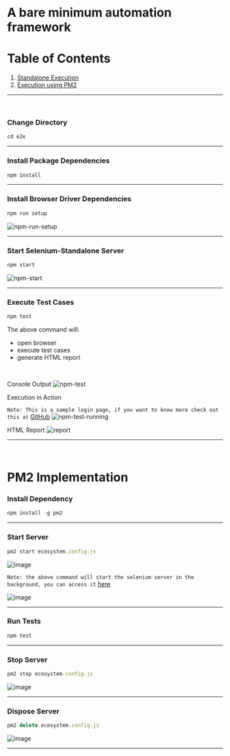 # A bare minimum automation framework

# Table of Contents

1. [Standalone Execution](#change-directory)
2. [Execution using PM2](#pm2-implementation)

---

<br>

### Change Directory
```javascript
cd e2e
``` 

---

### Install Package Dependencies
```javascript
npm install
```

---

### Install Browser Driver Dependencies
```javascript
npm run setup
```

![npm-run-setup](https://user-images.githubusercontent.com/4848094/189416696-dff14c4b-608e-45ab-bee2-734adec165d4.gif)

---

### Start Selenium-Standalone Server
```javascript
npm start
```

![npm-start](https://user-images.githubusercontent.com/4848094/189416764-68277dd1-1142-48da-84d0-3bd418742def.gif)

---

### Execute Test Cases
```javascript
npm test
```

The above command will:
- open browser
- execute test cases
- generate HTML report

<br>

Console Output
![npm-test](https://user-images.githubusercontent.com/4848094/189416927-8dbafdde-3698-445b-aae9-7cda3e7af06b.gif)

Execution in Action

`Note: This is a sample login page, if you want to know more check out this at` [GitHub](https://github.com/saucelabs/the-internet)
![npm-test-running](https://user-images.githubusercontent.com/4848094/189417641-1ea9698c-fdd7-419a-9d22-c2f840c3c6e9.gif)

HTML Report
![report](https://user-images.githubusercontent.com/4848094/189417711-ed52fdc8-2b23-4236-b5a5-fdb9ca034d4c.jpg)

---

<br>

# PM2 Implementation

### Install Dependency

```javascript
npm install -g pm2
```

---

### Start Server

```javascript
pm2 start ecosystem.config.js
```
![image](https://user-images.githubusercontent.com/4848094/194100702-7b07638b-f214-4f3b-b063-41b49b7b7dc2.png)

`Note: the above command will start the selenium server in the background, you can access it` [here](http://localhost:4444)

![image](https://user-images.githubusercontent.com/4848094/194100940-1c9d9619-5f7c-4cd6-920a-5e4722a07e3b.png)

---

### Run Tests

```javascript
npm test
```

---

### Stop Server

```javascript
pm2 stop ecosystem.config.js
```

![image](https://user-images.githubusercontent.com/4848094/194101095-80773421-6e98-4910-b3d1-2b360406466f.png)

---

### Dispose Server

```javascript
pm2 delete ecosystem.config.js
```

![image](https://user-images.githubusercontent.com/4848094/194101205-d480d094-bc35-4059-85f7-a8f0a892e119.png)

---






